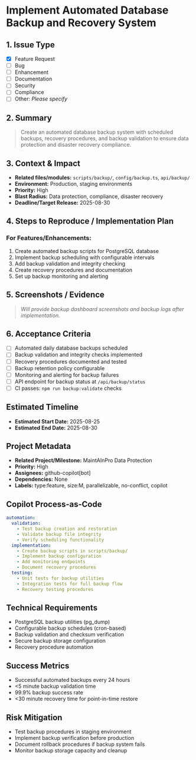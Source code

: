 # Implement Automated Database Backup and Recovery System

## 1. Issue Type
- [x] Feature Request
- [ ] Bug
- [ ] Enhancement
- [ ] Documentation
- [ ] Security
- [ ] Compliance
- [ ] Other: _Please specify_

## 2. Summary
> Create an automated database backup system with scheduled backups, recovery procedures, and backup validation to ensure data protection and disaster recovery compliance.

## 3. Context & Impact
- **Related files/modules:** `scripts/backup/`, `config/backup.ts`, `api/backup/`
- **Environment:** Production, staging environments
- **Priority:** High
- **Blast Radius:** Data protection, compliance, disaster recovery
- **Deadline/Target Release:** 2025-08-30

## 4. Steps to Reproduce / Implementation Plan
### For Features/Enhancements:
1. Create automated backup scripts for PostgreSQL database
2. Implement backup scheduling with configurable intervals
3. Add backup validation and integrity checking
4. Create recovery procedures and documentation
5. Set up backup monitoring and alerting

## 5. Screenshots / Evidence
> _Will provide backup dashboard screenshots and backup logs after implementation._

## 6. Acceptance Criteria
- [ ] Automated daily database backups scheduled
- [ ] Backup validation and integrity checks implemented
- [ ] Recovery procedures documented and tested
- [ ] Backup retention policy configurable
- [ ] Monitoring and alerting for backup failures
- [ ] API endpoint for backup status at `/api/backup/status`
- [ ] CI passes: `npm run backup:validate` checks

## Estimated Timeline
- **Estimated Start Date:** 2025-08-25
- **Estimated End Date:** 2025-08-30

## Project Metadata
- **Related Project/Milestone:** MaintAInPro Data Protection
- **Priority:** High
- **Assignees:** github-copilot[bot]
- **Dependencies:** None
- **Labels:** type:feature, size:M, parallelizable, no-conflict, copilot

## Copilot Process-as-Code
```yaml
automation:
  validation:
    - Test backup creation and restoration
    - Validate backup file integrity
    - Verify scheduling functionality
  implementation:
    - Create backup scripts in scripts/backup/
    - Implement backup configuration
    - Add monitoring endpoints
    - Document recovery procedures
  testing:
    - Unit tests for backup utilities
    - Integration tests for full backup flow
    - Recovery testing procedures
```

## Technical Requirements
- PostgreSQL backup utilities (pg_dump)
- Configurable backup schedules (cron-based)
- Backup validation and checksum verification
- Secure backup storage configuration
- Recovery procedure automation

## Success Metrics
- Successful automated backups every 24 hours
- <5 minute backup validation time
- 99.9% backup success rate
- <30 minute recovery time for point-in-time restore

## Risk Mitigation
- Test backup procedures in staging environment
- Implement backup verification before production
- Document rollback procedures if backup system fails
- Monitor backup storage capacity and cleanup